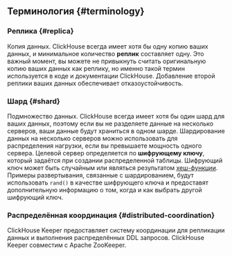 
## Терминология {#terminology}
### Реплика {#replica}
Копия данных. ClickHouse всегда имеет хотя бы одну копию ваших данных, и минимальное количество **реплик** составляет одну. Это важный момент, вы можете не привыкнуть считать оригинальную копию ваших данных как реплику, но именно такой термин используется в коде и документации ClickHouse. Добавление второй реплики ваших данных обеспечивает отказоустойчивость.

### Шард {#shard}
Подмножество данных. ClickHouse всегда имеет хотя бы один шард для ваших данных, поэтому если вы не разделяете данные на несколько серверов, ваши данные будут храниться в одном шарде. Шардирование данных на несколько серверов можно использовать для распределения нагрузки, если вы превышаете мощность одного сервера. Целевой сервер определяется по **шифрующему ключу**, который задаётся при создании распределенной таблицы. Шифрующий ключ может быть случайным или являться результатом [хеш-функции](/sql-reference/functions/hash-functions). Примеры развертывания, связанные с шардированием, будут использовать `rand()` в качестве шифрующего ключа и предоставят дополнительную информацию о том, когда и как выбрать другой шифрующий ключ.

### Распределённая координация {#distributed-coordination}
ClickHouse Keeper предоставляет систему координации для репликации данных и выполнения распределённых DDL запросов. ClickHouse Keeper совместим с Apache ZooKeeper.
```
